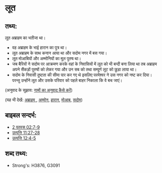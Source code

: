 # लूत #

## तथ्य: ##

लूत अब्राहम का भतीजा था।

* वह अब्राहम के भाई हारान का पुत्र था।
* लूत अब्राहम के साथ कनान आया था और सदोम नगर में बस गया।
* लूत मोआबियों और अम्मोनियों का मूल पुरुष था।
* जब बैरियों ने सदोम पर आक्रमण करके वहां के निवासियों में लूत को भी बन्दी बना लिया था तब अब्राहम अपने सैंकड़ों पुरुषों को लेकर गया और उन सब को तथा सम्पूर्ण लूट को छुड़ा लाया था।
* सदोम के निवासी दुष्टता की सीमा पार कर गए थे इसलिए परमेश्वर ने उस नगर को नष्ट कर दिया। परन्तु उन्होंने लूत और उसके परिवार को पहले बाहर निकाला कि वे बच जाएं।

(अनुवाद के सुझाव: [नामों का अनुवाद कैसे करें](rc://hi/ta/man/translate/translate-names))

(यह भी देखें: [अब्राहम ](../names/abraham.md), [अम्मोन](../names/ammon.md), [हारान](../names/haran.md), [मोआब](../names/moab.md), [सदोम](../names/sodom.md))

## बाइबल सन्दर्भ: ##

* [2 पतरस 02:7-9](rc://hi/tn/help/2pe/02/07)
* [उत्पत्ति 11:27-28](rc://hi/tn/help/gen/11/27)
* [उत्पत्ति 12:4-5](rc://hi/tn/help/gen/12/04)

## शब्द तथ्य: ##

* Strong's: H3876, G3091
